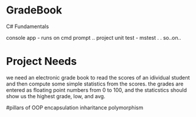 # GradeBook
C# Fundamentals

console app - runs on cmd prompt ..
project unit test - mstest 
.
.
so..on..

# Project Needs
we need an electronic grade book to read the scores of an idividual student and then compute some simple statistics from the scores.
the grades are entered as floating point numbers from 0 to 100, and the staticstics should show us the highest grade, low, and avg.

#pillars of OOP
    encapsulation
    inharitance
    polymorphism